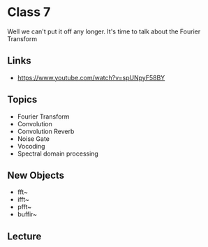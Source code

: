 # Class 7

Well we can't put it off any longer. It's time to talk about the Fourier Transform

## Links
- https://www.youtube.com/watch?v=spUNpyF58BY

## Topics
- Fourier Transform
- Convolution
- Convolution Reverb
- Noise Gate
- Vocoding
- Spectral domain processing

## New Objects
- fft~
- ifft~
- pfft~
- buffir~

## Lecture
